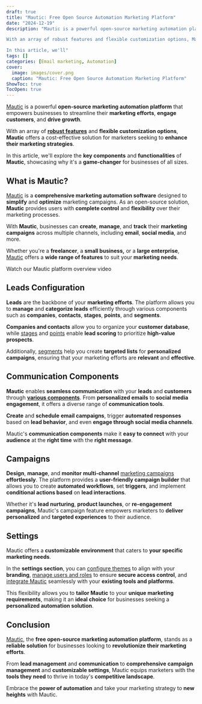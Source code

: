 ```yaml
---
draft: true
title: "Mautic: Free Open Source Automation Marketing Platform"
date: "2024-12-19"
description: "Mautic is a powerful open-source marketing automation platform that empowers businesses to streamline their marketing efforts, engage customers, and drive growth.

With an array of robust features and flexible customization options, Mautic offers a cost-effective solution for marketers seeking to enhance their marketing strategies.

In this article, we'll"
tags: []
categories: [Email marketing, Automation]
cover:
  image: images/cover.png
  caption: "Mautic: Free Open Source Automation Marketing Platform"
ShowToc: true
TocOpen: true
---
```



[Mautic](https://elest.io/open-source/mautic?ref=blog.elest.io) is a powerful **open\-source marketing automation platform** that empowers businesses to streamline their **marketing efforts**, **engage customers**, and **drive growth**. 

With an array of [**robust features**](https://www.mautic.org/tour?ref=blog.elest.io) and **flexible customization options**, **Mautic** offers a cost\-effective solution for marketers seeking to **enhance their marketing strategies**. 

In this article, we'll explore the **key components** and **functionalities** of **Mautic**, showcasing why it's a **game\-changer** for businesses of all sizes.

## What is Mautic?

[Mautic](https://elest.io/open-source/mautic?ref=blog.elest.io) is a **comprehensive marketing automation software** designed to **simplify** and **optimize** marketing campaigns. As an open\-source solution, **Mautic** provides users with **complete control** and **flexibility** over their marketing processes. 

With **Mautic**, businesses can **create**, **manage**, and **track** their **marketing campaigns** across multiple channels, including **email**, **social media**, and more.

Whether you're a **freelancer**, a **small business,** or a **large enterprise**, [Mautic](https://elest.io/open-source/mautic?ref=blog.elest.io) offers a **wide range of features** to suit your **marketing needs**.



Watch our Mautic platform overview video



## Leads Configuration

**Leads** are the backbone of your **marketing efforts**. The platform allows you to **manage** and **categorize leads** efficiently through various components such as **companies**, **contacts**, **stages**, **points**, and **segments**. 

**Companies and contacts** allow you to organize your **customer database**, while [stages](https://docs.mautic.org/en/stages?ref=blog.elest.io) and [points](https://docs.mautic.org/en/points?ref=blog.elest.io) enable **lead scoring** to prioritize **high\-value prospects**. 

Additionally, [segments](https://docs.mautic.org/en/contacts/manage-segments?ref=blog.elest.io) help you create **targeted lists** for **personalized campaigns**, ensuring that your marketing efforts are **relevant** and **effective**.

## Communication Components

**Mautic** enables **seamless communication** with your **leads** and **customers** through [**various components**](https://docs.mautic.org/en/components?ref=blog.elest.io). From **personalized emails** to **social media engagement**, it offers a diverse range of **communication tools**. 

**Create** and **schedule** **email campaigns**, trigger **automated responses** based on **lead behavior**, and even **engage through social media channels**. 

Mautic's **communication components** make it **easy to connect** with your **audience** at the **right time** with the **right message**.

## Campaigns

**Design**, **manage**, and **monitor** **multi\-channel** [marketing campaigns](https://docs.mautic.org/en/campaigns?ref=blog.elest.io) **effortlessly**. The platform provides a **user\-friendly campaign builder** that allows you to create **automated workflows**, set **triggers**, and implement **conditional actions based** on **lead interactions**. 

Whether it's **lead nurturing**, **product launches**, or **re\-engagement campaigns**, Mautic's campaign feature empowers marketers to **deliver personalized** and **targeted experiences** to their audience.

## Settings

Mautic offers a **customizable environment** that caters to **your specific marketing needs**. 

In the **settings section**, you can [configure themes](https://docs.mautic.org/en/themes?ref=blog.elest.io) to align with your **branding**, [manage users and roles](https://docs.mautic.org/en/users-and-roles?ref=blog.elest.io) to ensure **secure access control**, and [integrate Mautic](https://docs.mautic.org/en/plugins?ref=blog.elest.io) seamlessly with your **existing tools and platforms**. 

This flexibility allows you to **tailor Mautic** to your **unique marketing requirements**, making it an **ideal choice** for businesses seeking a **personalized automation solution**.

## Conclusion

[Mautic](https://elest.io/open-source/mautic?ref=blog.elest.io), the **free open\-source marketing automation platform**, stands as a **reliable solution** for businesses looking to **revolutionize their marketing efforts**. 

From **lead management** and **communication** to **comprehensive campaign management** and **customizable settings**, Mautic equips marketers with the **tools they need** to thrive in today's **competitive landscape**. 

Embrace the **power of automation** and take your marketing strategy to **new heights** with Mautic.



